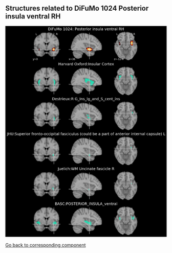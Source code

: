 


## Structures related to DiFuMo 1024 Posterior insula ventral RH

![559](559.jpg "Structures related to DiFuMo 1024 Posterior insula ventral RH")

[Go back to corresponding component](https://parietal-inria.github.io/DiFuMo/1024/html/559.html)